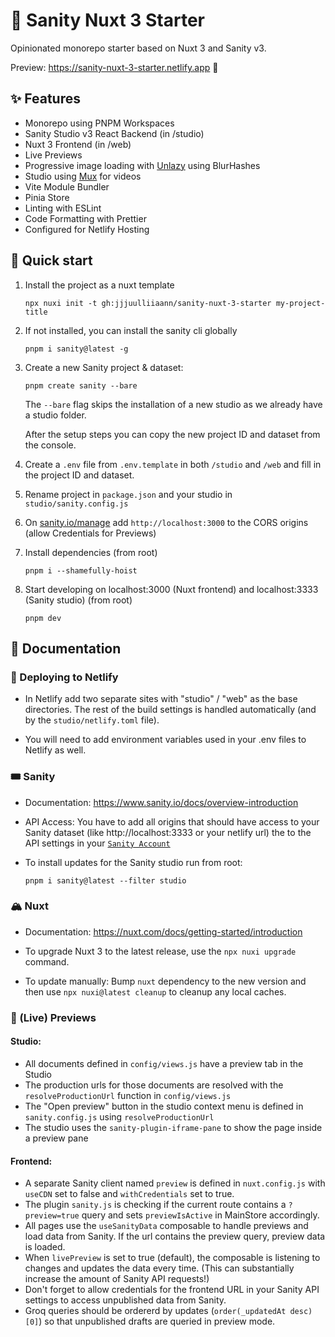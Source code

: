 # 🌵 Sanity Nuxt 3 Starter

Opinionated monorepo starter based on Nuxt 3 and Sanity v3.

Preview: https://sanity-nuxt-3-starter.netlify.app 👀

## ✨ Features

-   Monorepo using PNPM Workspaces
-   Sanity Studio v3 React Backend (in /studio)
-   Nuxt 3 Frontend (in /web)
-   Live Previews
-   Progressive image loading with [Unlazy](https://github.com/johannschopplich/unlazy) using BlurHashes
-   Studio using [Mux](https://www.mux.com/) for videos
-   Vite Module Bundler
-   Pinia Store
-   Linting with ESLint
-   Code Formatting with Prettier
-   Configured for Netlify Hosting

## 🚀 Quick start

1. Install the project as a nuxt template

    ```
    npx nuxi init -t gh:jjjuulliiaann/sanity-nuxt-3-starter my-project-title
    ```

2. If not installed, you can install the sanity cli globally

    ```
    pnpm i sanity@latest -g
    ```

3. Create a new Sanity project & dataset:

    ```
    pnpm create sanity --bare
    ```

    The `--bare` flag skips the installation of a new studio as we already have a studio folder.

    After the setup steps you can copy the new project ID and dataset from the console.

4. Create a `.env` file from `.env.template` in both `/studio` and `/web` and fill in the project ID and dataset.
5. Rename project in `package.json` and your studio in `studio/sanity.config.js`

6. On [sanity.io/manage](https://sanity.io/manage) add `http://localhost:3000` to the CORS origins (allow Credentials for Previews)

7. Install dependencies (from root)

    ```
    pnpm i --shamefully-hoist
    ```

8. Start developing on localhost:3000 (Nuxt frontend) and localhost:3333 (Sanity studio) (from root)

    ```
    pnpm dev
    ```

## 📖 Documentation

### 🤖 Deploying to Netlify

-   In Netlify add two separate sites with "studio" / "web" as the base directories. The rest of the build settings is handled automatically (and by the `studio/netlify.toml` file).

-   You will need to add environment variables used in your .env files to Netlify as well.

### 🎟️ Sanity

-   Documentation: https://www.sanity.io/docs/overview-introduction

-   API Access: You have to add all origins that should have access to your Sanity dataset (like http://localhost:3333 or your netlify url) the to the API settings in your [`Sanity Account`](https://manage.sanity.io)

-   To install updates for the Sanity studio run from root:

    ```
    pnpm i sanity@latest --filter studio
    ```

### 🏔️ Nuxt

-   Documentation: https://nuxt.com/docs/getting-started/introduction

-   To upgrade Nuxt 3 to the latest release, use the `npx nuxi upgrade` command.

-   To update manually: Bump `nuxt` dependency to the new version and then use `npx nuxi@latest cleanup` to cleanup any local caches.

### 👀 (Live) Previews

#### Studio:

-   All documents defined in `config/views.js` have a preview tab in the Studio
-   The production urls for those documents are resolved with the `resolveProductionUrl` function in `config/views.js`
-   The "Open preview" button in the studio context menu is defined in `sanity.config.js` using `resolveProductionUrl`
-   The studio uses the `sanity-plugin-iframe-pane` to show the page inside a preview pane

#### Frontend:

-   A separate Sanity client named `preview` is defined in `nuxt.config.js` with `useCDN` set to false and `withCredentials` set to true.
-   The plugin `sanity.js` is checking if the current route contains a `?preview=true` query and sets `previewIsActive` in MainStore accordingly.
-   All pages use the `useSanityData` composable to handle previews and load data from Sanity. If the url contains the preview query, preview data is loaded.
-   When `livePreview` is set to true (default), the composable is listening to changes and updates the data every time. (This can substantially increase the amount of Sanity API requests!)
-   Don't forget to allow credentials for the frontend URL in your Sanity API settings to access unpublished data from Sanity.
-   Groq queries should be ordererd by updates (`order(_updatedAt desc) [0]`) so that unpublished drafts are queried in preview mode.
